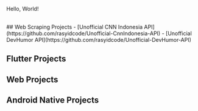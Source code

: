 Hello, World!

<br>
## Web Scraping Projects
- [Unofficial CNN Indonesia API](https://github.com/rasyidcode/Unofficial-CnnIndonesia-API)
- [Unofficial DevHumor API](https://github.com/rasyidcode/Unofficial-DevHumor-API)

## Flutter Projects

## Web Projects

## Android Native Projects
